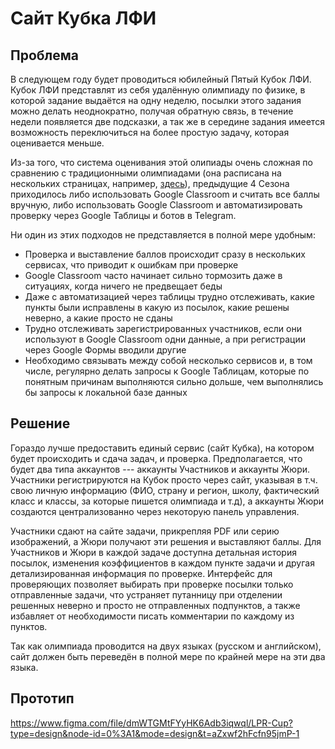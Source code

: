 # Сайт Кубка ЛФИ
## Проблема
В следующем году будет проводиться юбилейный Пятый Кубок ЛФИ. Кубок ЛФИ представлят из себя удалённую олимпиаду по физике, в которой задание выдаётся на одну неделю, посылки этого задания можно делать неоднократно, получая обратную связь, в течение недели появляется две подсказки, а так же в середине задания имеется возможность переключиться на более простую задачу, которая оценивается меньше. 

Из-за того, что система оценивания этой олипиады очень сложная по сравнению с традиционными олимпиадами (она расписана на нескольких страницах, например, [здесь](https://lpr-olimp.ru/storage/editor/rules.pdf)), предыдущие 4 Сезона приходилось либо использовать Google Classroom и считать все баллы вручную, либо использовать Google Classroom и автоматизировать проверку через Google Таблицы и ботов в Telegram. 

Ни один из этих подходов не представляется в полной мере удобным:

* Проверка и выставление баллов происходит сразу в нескольких сервисах, что приводит к ошибкам при проверке
* Google Classroom часто начинает сильно тормозить даже в ситуациях, когда ничего не предвещает беды
* Даже с автоматизацией через таблицы трудно отслеживать, какие пункты были исправлены в какую из посылок, какие решены неверно, а какие просто не сданы
* Трудно отслеживать зарегистрированных участников, если они используют в Google Classroom одни данные, а при регистрации через Google Формы вводили другие
* Необходимо связывать между собой несколько сервисов и, в том числе, регулярно делать запросы к Google Таблицам, которые по понятным причинам выполняются сильно дольше, чем выполнялись бы запросы к локальной базе данных

## Решение
Гораздо лучше предоставить единый сервис (сайт Кубка), на котором будет происходить и сдача задач, и проверка. Предполагается, что будет два типа аккаунтов --- аккаунты Участников и аккаунты Жюри. Участники регистрируются на Кубок просто через сайт, указывая в т.ч. свою личную информацию (ФИО, страну и регион, школу, фактический класс и классы, за которые пишется олимпиада и т.д), а аккаунты Жюри создаются централизованно через некоторую панель управления. 

Участники сдают на сайте задачи, прикрепляя PDF или серию изображений, а Жюри получают эти решения и выставляют баллы. Для Участников и Жюри в каждой задаче доступна детальная история посылок, изменения коэффициентов в каждом пункте задачи и другая детализированная информация по проверке. Интерфейс для проверяющих позволяет выбирать при проверке посылки только отправленные задачи, что устраняет путанницу при отделении решенных неверно и просто не отправленных подпунктов, а также избавляет от необходимости писать комментарии по каждому из пунктов.

Так как олимпиада проводится на двух языках (русском и английском), сайт должен быть переведён в полной мере по крайней мере на эти два языка.

## Прототип
https://www.figma.com/file/dmWTGMtFYyHK6Adb3iqwql/LPR-Cup?type=design&node-id=0%3A1&mode=design&t=aZxwf2hFcfn95jmP-1
